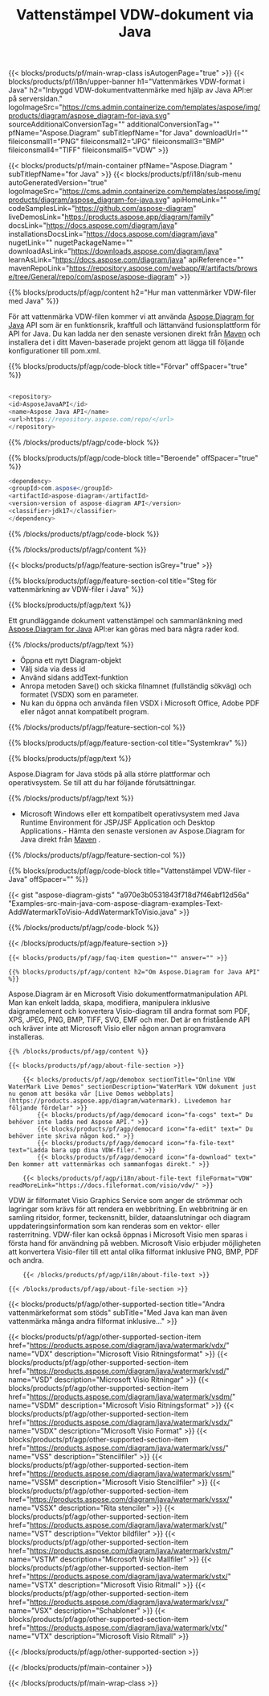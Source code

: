 ﻿---
title: Vattenstämpel VDW-dokument via Java 
weight: 3050
url: /sv/java/watermark/vdw/ 
description: Java exempelkod för att lägga till vattenstämpel till VDW-dokument i Java Runtime Environment for JSP/JSF Application and Desktop Applications.
---
{{< blocks/products/pf/main-wrap-class isAutogenPage="true" >}}
{{< blocks/products/pf/i18n/upper-banner h1="Vattenmärkes VDW-format i Java" h2="Inbyggd VDW-dokumentvattenmärke med hjälp av Java API:er på serversidan." logoImageSrc="https://cms.admin.containerize.com/templates/aspose/img/products/diagram/aspose_diagram-for-java.svg" sourceAdditionalConversionTag="" additionalConversionTag="" pfName="Aspose.Diagram" subTitlepfName="for Java" downloadUrl="" fileiconsmall1="PNG" fileiconsmall2="JPG" fileiconsmall3="BMP" fileiconsmall4="TIFF" fileiconsmall5="VDW" >}}

{{< blocks/products/pf/main-container pfName="Aspose.Diagram " subTitlepfName="for Java" >}}
{{< blocks/products/pf/i18n/sub-menu autoGeneratedVersion="true" logoImageSrc="https://cms.admin.containerize.com/templates/aspose/img/products/diagram/aspose_diagram-for-java.svg" apiHomeLink="" codeSamplesLink="https://github.com/aspose-diagram" liveDemosLink="https://products.aspose.app/diagram/family" docsLink="https://docs.aspose.com/diagram/java" installationsDocsLink="https://docs.aspose.com/diagram/java" nugetLink="" nugetPackageName="" downloadAsLink="https://downloads.aspose.com/diagram/java" learnAsLink="https://docs.aspose.com/diagram/java" apiReference="" mavenRepoLink="https://repository.aspose.com/webapp/#/artifacts/browse/tree/General/repo/com/aspose/aspose-diagram" >}}

{{% blocks/products/pf/agp/content h2="Hur man vattenmärker VDW-filer med Java" %}}

 För att vattenmärka VDW-filen kommer vi att använda
 [Aspose.Diagram for Java](https://products.aspose.com/diagram/java) 
 API som är en funktionsrik, kraftfull och lättanvänd fusionsplattform för API for Java. Du kan ladda ner den senaste versionen direkt från
 [Maven](https://repository.aspose.com/webapp/#/artifacts/browse/tree/General/repo/com/aspose/aspose-diagram) 
 och installera det i ditt Maven-baserade projekt genom att lägga till följande konfigurationer till pom.xml.

{{% blocks/products/pf/agp/code-block title="Förvar" offSpacer="true" %}}

```cs

<repository>
<id>AsposeJavaAPI</id>
<name>Aspose Java API</name>
<url>https://repository.aspose.com/repo/</url>
</repository>


```

{{% /blocks/products/pf/agp/code-block %}}

{{% blocks/products/pf/agp/code-block title="Beroende" offSpacer="true" %}}

```cs
<dependency>
<groupId>com.aspose</groupId>
<artifactId>aspose-diagram</artifactId>
<version>version of aspose-diagram API</version>
<classifier>jdk17</classifier>
</dependency>


```

{{% /blocks/products/pf/agp/code-block %}}

{{% /blocks/products/pf/agp/content %}}

{{< blocks/products/pf/agp/feature-section isGrey="true" >}}

{{% blocks/products/pf/agp/feature-section-col title="Steg för vattenmärkning av VDW-filer i Java" %}}

{{% blocks/products/pf/agp/text %}}

 Ett grundläggande dokument vattenstämpel och sammanlänkning med
 [Aspose.Diagram for Java](https://products.aspose.com/diagram/java) 
 API:er kan göras med bara några rader kod.

{{% /blocks/products/pf/agp/text %}}

+ Öppna ett nytt Diagram-objekt
+ Välj sida via dess id
+ Använd sidans addText-funktion
+ Anropa metoden Save() och skicka filnamnet (fullständig sökväg) och formatet (VSDX) som en parameter.
+ Nu kan du öppna och använda filen VSDX i Microsoft Office, Adobe PDF eller något annat kompatibelt program.

{{% /blocks/products/pf/agp/feature-section-col %}}

{{% blocks/products/pf/agp/feature-section-col title="Systemkrav" %}}

{{% blocks/products/pf/agp/text %}}

 Aspose.Diagram for Java stöds på alla större plattformar och operativsystem. Se till att du har följande förutsättningar.

{{% /blocks/products/pf/agp/text %}}

- Microsoft Windows eller ett kompatibelt operativsystem med Java Runtime Environment för JSP/JSF Application och Desktop Applications.- Hämta den senaste versionen av Aspose.Diagram for Java direkt från [Maven](https://repository.aspose.com/webapp/#/artifacts/browse/tree/General/repo/com/aspose/aspose-diagram)  .

{{% /blocks/products/pf/agp/feature-section-col %}}

{{% blocks/products/pf/agp/code-block title="Vattenstämpel VDW-filer - Java" offSpacer="" %}}

{{< gist "aspose-diagram-gists" "a970e3b0531843f718d7f46abf12d56a" "Examples-src-main-java-com-aspose-diagram-examples-Text-AddWatermarkToVisio-AddWatermarkToVisio.java" >}}

{{% /blocks/products/pf/agp/code-block %}}

{{< /blocks/products/pf/agp/feature-section >}}

    {{< blocks/products/pf/agp/faq-item question="" answer="" >}}
 

<!-- aboutfile Starts -->

    {{% blocks/products/pf/agp/content h2="Om Aspose.Diagram for Java API" %}}

 Aspose.Diagram är en Microsoft Visio dokumentformatmanipulation API. Man kan enkelt ladda, skapa, modifiera, manipulera inklusive daigramelement och konvertera Visio-diagram till andra format som PDF, XPS, JPEG, PNG, BMP, TIFF, SVG, EMF och mer. Det är en fristående API och kräver inte att Microsoft Visio eller någon annan programvara installeras.  



    {{% /blocks/products/pf/agp/content %}}

    {{< blocks/products/pf/agp/about-file-section >}}

        {{< blocks/products/pf/agp/demobox sectionTitle="Online VDW WaterMark Live Demos" sectionDescription="WaterMark VDW dokument just nu genom att besöka vår [Live Demos webbplats](https://products.aspose.app/diagram/watermark). Livedemon har följande fördelar" >}}
            {{< blocks/products/pf/agp/democard icon="fa-cogs" text=" Du behöver inte ladda ned Aspose API." >}}
            {{< blocks/products/pf/agp/democard icon="fa-edit" text=" Du behöver inte skriva någon kod." >}}
            {{< blocks/products/pf/agp/democard icon="fa-file-text" text="Ladda bara upp dina VDW-filer." >}}
            {{< blocks/products/pf/agp/democard icon="fa-download" text=" Den kommer att vattenmärkas och sammanfogas direkt." >}}

        {{< blocks/products/pf/agp/i18n/about-file-text fileFormat="VDW" readMoreLink="https://docs.fileformat.com/visio/vdw/" >}}
VDW är filformatet Visio Graphics Service som anger de strömmar och lagringar som krävs för att rendera en webbritning. En webbritning är en samling ritsidor, former, teckensnitt, bilder, dataanslutningar och diagram uppdateringsinformation som kan renderas som en vektor- eller rasterritning. VDW-filer kan också öppnas i Microsoft Visio men sparas i första hand för användning på webben. Microsoft Visio erbjuder möjligheten att konvertera Visio-filer till ett antal olika filformat inklusive PNG, BMP, PDF och andra. 

        {{< /blocks/products/pf/agp/i18n/about-file-text >}}

    {{< /blocks/products/pf/agp/about-file-section >}}

<!-- aboutfile Ends -->

{{< blocks/products/pf/agp/other-supported-section title="Andra vattenmärkeformat som stöds" subTitle="Med Java kan man även vattenmärka många andra filformat inklusive..." >}}

{{< blocks/products/pf/agp/other-supported-section-item href="https://products.aspose.com/diagram/java/watermark/vdx/" name="VDX" description="Microsoft Visio Ritningsformat" >}}
{{< blocks/products/pf/agp/other-supported-section-item href="https://products.aspose.com/diagram/java/watermark/vsd/" name="VSD" description="Microsoft Visio Ritningar" >}}
{{< blocks/products/pf/agp/other-supported-section-item href="https://products.aspose.com/diagram/java/watermark/vsdm/" name="VSDM" description="Microsoft Visio Ritningsformat" >}}
{{< blocks/products/pf/agp/other-supported-section-item href="https://products.aspose.com/diagram/java/watermark/vsdx/" name="VSDX" description="Microsoft Visio Format" >}}
{{< blocks/products/pf/agp/other-supported-section-item href="https://products.aspose.com/diagram/java/watermark/vss/" name="VSS" description="Stencilfiler" >}}
{{< blocks/products/pf/agp/other-supported-section-item href="https://products.aspose.com/diagram/java/watermark/vssm/" name="VSSM" description="Microsoft Visio Stencilfiler" >}}
{{< blocks/products/pf/agp/other-supported-section-item href="https://products.aspose.com/diagram/java/watermark/vssx/" name="VSSX" description="Rita stenciler" >}}
{{< blocks/products/pf/agp/other-supported-section-item href="https://products.aspose.com/diagram/java/watermark/vst/" name="VST" description="Vektor bildfiler" >}}
{{< blocks/products/pf/agp/other-supported-section-item href="https://products.aspose.com/diagram/java/watermark/vstm/" name="VSTM" description="Microsoft Visio Mallfiler" >}}
{{< blocks/products/pf/agp/other-supported-section-item href="https://products.aspose.com/diagram/java/watermark/vstx/" name="VSTX" description="Microsoft Visio Ritmall" >}}
{{< blocks/products/pf/agp/other-supported-section-item href="https://products.aspose.com/diagram/java/watermark/vsx/" name="VSX" description="Schabloner" >}}
{{< blocks/products/pf/agp/other-supported-section-item href="https://products.aspose.com/diagram/java/watermark/vtx/" name="VTX" description="Microsoft Visio Ritmall" >}}

{{< /blocks/products/pf/agp/other-supported-section >}}

{{< /blocks/products/pf/main-container >}}
    
{{< /blocks/products/pf/main-wrap-class >}}